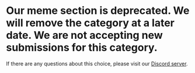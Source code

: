 # Our meme section is deprecated. We will remove the category at a later date. We are not accepting new submissions for this category.

If there are any questions about this choice, please visit our [Discord server](https://discord.gg/BXPyu2P).